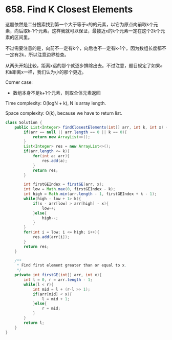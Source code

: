 # 658. Find K Closest Elements

这题依然是二分搜索找到第一个大于等于`x`的的元素，以它为原点向前取k个元素，向后取k-1个元素。这样我就可以保证，最接近x的k个元素一定在这个2k个元素的区间里。

不过需要注意的是，向前不一定有k个，向后也不一定有k-1个。因为数组长度都不一定有2k，所以注意边界检查。

从两头开始比较，距离x远的那个就逐步排除出去。不过注意，题目规定了如果`a`和`b`距离x一样，我们认为小的那个更近。

Corner case:
+ 数组本身不足k+1个元素，则取全体元素返回

Time complexity: O(logN + k), N is array length.

Space complexity: O(k), because we have to return list.

```java
class Solution {
    public List<Integer> findClosestElements(int[] arr, int k, int x) {
        if(arr == null || arr.length == 0 || k == 0){
            return new ArrayList<>();
        }
        List<Integer> res = new ArrayList<>();
        if(arr.length <= k){
            for(int a: arr){
                res.add(a);
            }
            return res;
        }

        int firstGEIndex = firstGE(arr, x);
        int low = Math.max(0, firstGEIndex - k);
        int high = Math.min(arr.length - 1, firstGEIndex + k - 1);
        while(high - low + 1> k){
            if(x - arr[low] > arr[high] - x){
                low++;
            }else{
                high--;
            }
        }
        for(int i = low; i <= high; i++){
            res.add(arr[i]);
        }
        return res;
    }

    /**
     * Find first element greater than or equal to x.
     */
    private int firstGE(int[] arr, int x){
        int l = 0, r = arr.length - 1;
        while(l < r){
            int mid = l + (r-l >> 1);
            if(arr[mid] < x){
                l = mid + 1;
            }else{
                r = mid;
            }
        }
        return l;
    }
}
```